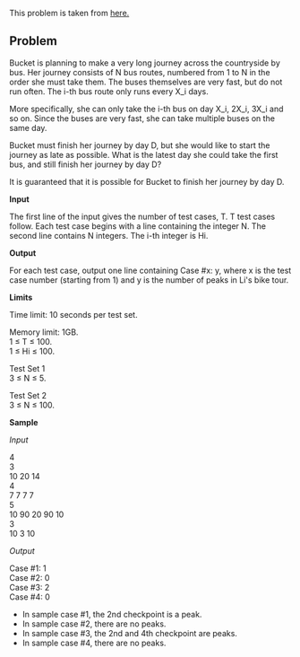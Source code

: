 This problem is taken from [here.](https://codingcompetitions.withgoogle.com/kickstart/round/000000000019ffc8/00000000002d83bf)

## Problem

Bucket is planning to make a very long journey across the countryside by bus. Her journey consists of N bus routes, numbered from 1 to N in
the order she must take them. The buses themselves are very fast, but do not run often. The i-th bus route only runs every X_i days.

More specifically, she can only take the i-th bus on day X_i, 2X_i, 3X_i and so on. Since the buses are very fast, she can take multiple buses on the same day.

Bucket must finish her journey by day D, but she would like to start the journey as late as possible. What is the latest day she could take the first bus, and still finish her journey by day D?

It is guaranteed that it is possible for Bucket to finish her journey by day D.

**Input**

The first line of the input gives the number of test cases, T. T test cases follow. Each test case begins with a line containing the integer N. The second line contains N integers. The i-th integer is Hi.

**Output**

For each test case, output one line containing Case #x: y, where x is the test case number (starting from 1) and y is the number of peaks in Li's bike tour.

**Limits**

Time limit: 10 seconds per test set.

Memory limit: 1GB.<br/>
1 ≤ T ≤ 100.<br/>
1 ≤ Hi ≤ 100.



Test Set 1<br/>
3 ≤ N ≤ 5.

Test Set 2<br/>
3 ≤ N ≤ 100.

**Sample**

*Input*
 
4<br/>
3<br/>
10 20 14<br/>
4<br/>
7 7 7 7<br/>
5<br/>
10 90 20 90 10<br/>
3<br/>
10 3 10<br/>

*Output*

Case #1: 1 <br/>
Case #2: 0 <br/>
Case #3: 2<br/>
Case #4: 0 <br/>
  
- In sample case #1, the 2nd checkpoint is a peak.
- In sample case #2, there are no peaks.
- In sample case #3, the 2nd and 4th checkpoint are peaks.
- In sample case #4, there are no peaks.
